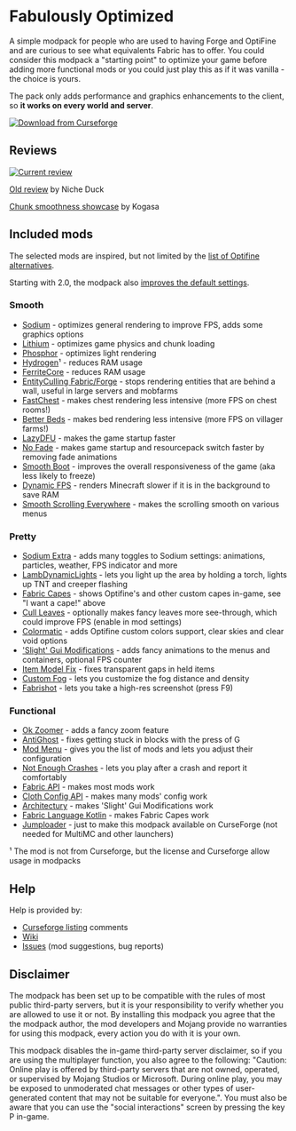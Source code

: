 # Fabulously Optimized

A simple modpack for people who are used to having Forge and OptiFine and are curious to see what equivalents Fabric has to offer. You could consider this modpack a "starting point" to optimize your game before adding more functional mods or you could just play this as if it was vanilla - the choice is yours. 

The pack only adds performance and graphics enhancements to the client, so **it works on every world and server**.

[![Download from Curseforge](http://cf.way2muchnoise.eu/full_fabulously-optimized_downloads%20on%20Curseforge.svg?badge_style=for_the_badge)](https://www.curseforge.com/minecraft/modpacks/fabulously-optimized)

## Reviews

[![Current review](https://img.youtube.com/vi/bb8G9X5Q_4I/maxresdefault.jpg)](https://www.youtube.com/watch?v=bb8G9X5Q_4I)

[Old review](https://www.youtube.com/watch?v=YQyDNc7aGBs) by Niche Duck

[Chunk smoothness showcase](https://www.youtube.com/watch?v=FEdt1lQsJDo) by Kogasa

## Included mods

The selected mods are inspired, but not limited by the [list of Optifine alternatives](https://gist.github.com/LambdAurora/1f6a4a99af374ce500f250c6b42e8754).

Starting with 2.0, the modpack also [improves the default settings](https://github.com/Madis0/fabulously-optimized/wiki/Changed-options).

### Smooth
* [Sodium](https://www.curseforge.com/minecraft/mc-mods/sodium) - optimizes general rendering to improve FPS, adds some graphics options
* [Lithium](https://www.curseforge.com/minecraft/mc-mods/lithium) - optimizes game physics and chunk loading
* [Phosphor](https://www.curseforge.com/minecraft/mc-mods/phosphor) - optimizes light rendering
* [Hydrogen](https://modrinth.com/mod/hydrogen)¹ - reduces RAM usage
* [FerriteCore](https://www.curseforge.com/minecraft/mc-mods/ferritecore-fabric) - reduces RAM usage
* [EntityCulling Fabric/Forge](https://www.curseforge.com/minecraft/mc-mods/entityculling) - stops rendering entities that are behind a wall, useful in large servers and mobfarms
* [FastChest](https://www.curseforge.com/minecraft/mc-mods/fastchest) - makes chest rendering less intensive (more FPS on chest rooms!)
* [Better Beds](https://www.curseforge.com/minecraft/mc-mods/better-beds) - makes bed rendering less intensive (more FPS on villager farms!)
* [LazyDFU](https://www.curseforge.com/minecraft/mc-mods/lazydfu) - makes the game startup faster
* [No Fade](https://www.curseforge.com/minecraft/mc-mods/no-fade) - makes game startup and resourcepack switch faster by removing fade animations
* [Smooth Boot](https://www.curseforge.com/minecraft/mc-mods/smooth-boot) - improves the overall responsiveness of the game (aka less likely to freeze)
* [Dynamic FPS](https://www.curseforge.com/minecraft/mc-mods/dynamic-fps) - renders Minecraft slower if it is in the background to save RAM
* [Smooth Scrolling Everywhere](https://www.curseforge.com/minecraft/mc-mods/smooth-scrolling-everywhere-fabric) - makes the scrolling smooth on various menus

### Pretty
* [Sodium Extra](https://www.curseforge.com/minecraft/mc-mods/sodium-extra) - adds many toggles to Sodium settings: animations, particles, weather, FPS indicator and more
* [LambDynamicLights](https://www.curseforge.com/minecraft/mc-mods/lambdynamiclights) - lets you light up the area by holding a torch, lights up TNT and creeper flashing
* [Fabric Capes](https://www.curseforge.com/minecraft/mc-mods/capes) - shows Optifine's and other custom capes in-game, see "I want a cape!" above
* [Cull Leaves](https://www.curseforge.com/minecraft/mc-mods/cull-leaves) - optionally makes fancy leaves more see-through, which could improve FPS (enable in mod settings)
* [Colormatic](https://www.curseforge.com/minecraft/mc-mods/colormatic) - adds Optifine custom colors support, clear skies and clear void options
* ['Slight' Gui Modifications](https://www.curseforge.com/minecraft/mc-mods/slight-gui-modifications) - adds fancy animations to the menus and containers, optional FPS counter
* [Item Model Fix](https://www.curseforge.com/minecraft/mc-mods/item-model-fix) - fixes transparent gaps in held items
* [Custom Fog](https://www.curseforge.com/minecraft/mc-mods/custom-fog) - lets you customize the fog distance and density
* [Fabrishot](https://www.curseforge.com/minecraft/mc-mods/fabrishot) - lets you take a high-res screenshot (press F9)

### Functional
* [Ok Zoomer](https://www.curseforge.com/minecraft/mc-mods/ok-zoomer) - adds a fancy zoom feature
* [AntiGhost](https://www.curseforge.com/minecraft/mc-mods/antighost) - fixes getting stuck in blocks with the press of G
* [Mod Menu](https://www.curseforge.com/minecraft/mc-mods/modmenu) - gives you the list of mods and lets you adjust their configuration
* [Not Enough Crashes](https://www.curseforge.com/minecraft/mc-mods/not-enough-crashes) - lets you play after a crash and report it comfortably
* [Fabric API](https://www.curseforge.com/minecraft/mc-mods/fabric-api) - makes most mods work
* [Cloth Config API](https://www.curseforge.com/minecraft/mc-mods/cloth-config) - makes many mods' config work
* [Architectury](https://www.curseforge.com/minecraft/mc-mods/architectury-fabric) - makes 'Slight' Gui Modifications work
* [Fabric Language Kotlin](https://www.curseforge.com/minecraft/mc-mods/fabric-language-kotlin) - makes Fabric Capes work
* [Jumploader](https://www.curseforge.com/minecraft/mc-mods/jumploader) - just to make this modpack available on CurseForge (not needed for MultiMC and other launchers)

¹ The mod is not from Curseforge, but the license and Curseforge allow usage in modpacks

## Help

Help is provided by:

* [Curseforge listing](https://www.curseforge.com/minecraft/modpacks/fabulously-optimized) comments
* [Wiki](https://github.com/Madis0/fabulously-optimized/wiki)
* [Issues](https://github.com/Madis0/fabulously-optimized/issues) (mod suggestions, bug reports)

## Disclaimer

The modpack has been set up to be compatible with the rules of most public third-party servers, but it is your responsibility to verify whether you are allowed to use it or not. By installing this modpack you agree that the the modpack author, the mod developers and Mojang provide no warranties for using this modpack, every action you do with it is your own. 

This modpack disables the in-game third-party server disclaimer, so if you are using the multiplayer function, you also agree to the following: "Caution: Online play is offered by third-party servers that are not owned, operated, or supervised by Mojang Studios or Microsoft. During online play, you may be exposed to unmoderated chat messages or other types of user-generated content that may not be suitable for everyone.". You must also be aware that you can use the "social interactions" screen by pressing the key P in-game.